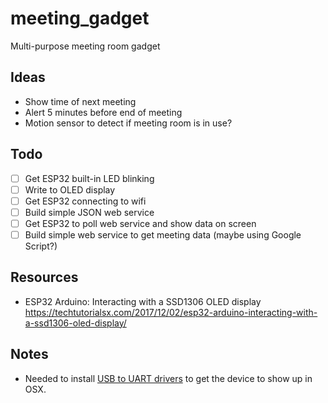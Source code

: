 # meeting_gadget

Multi-purpose meeting room gadget

## Ideas

- Show time of next meeting
- Alert 5 minutes before end of meeting
- Motion sensor to detect if meeting room is in use?

## Todo

- [ ] Get ESP32 built-in LED blinking
- [ ] Write to OLED display
- [ ] Get ESP32 connecting to wifi
- [ ] Build simple JSON web service
- [ ] Get ESP32 to poll web service and show data on screen
- [ ] Build simple web service to get meeting data (maybe using Google Script?)

## Resources

- ESP32 Arduino: Interacting with a SSD1306 OLED display https://techtutorialsx.com/2017/12/02/esp32-arduino-interacting-with-a-ssd1306-oled-display/

## Notes

- Needed to install [USB to UART drivers](https://www.silabs.com/products/development-tools/software/usb-to-uart-bridge-vcp-drivers) to get the device to show up in OSX.
